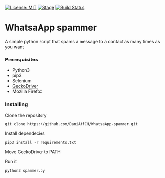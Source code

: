 [![License: MIT](https://img.shields.io/badge/license-MIT-greeng)](https://github.com/DaniAffCH/WhatsaApp-spammer)
[![Stage](https://img.shields.io/badge/Release-Stable-brightgreen.svg)]()
[![Build Status](https://travis-ci.com/DaniAffCH/WhatsApp-spammer.svg?branch=master)](https://travis-ci.com/DaniAffCH/WhatsApp-spammer)
# WhatsaApp spammer
A simple python script that spams a message to a contact as many times as you want

### Prerequisites
* Python3
* pip3
* Selenium
* [GeckoDriver](https://github.com/mozilla/geckodriver/releases)
* Mozilla Firefox

### Installing
Clone the repository
```shell
git clone https://github.com/DaniAffCH/WhatsaApp-spammer.git
```

Install dependecies
```shell
pip3 install -r requirements.txt
```

Move GeckoDriver to PATH

Run it
```shell
python3 spammer.py
```
